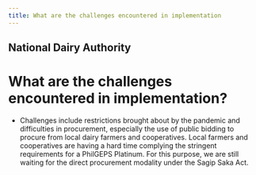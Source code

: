 ```yaml
---
title: What are the challenges encountered in implementation
---
```


## National Dairy Authority

# What are the challenges encountered in implementation?


 - Challenges include restrictions brought about by the pandemic and difficulties in procurement, especially the use of public bidding to procure from local dairy farmers and cooperatives. Local farmers and cooperatives are having a hard time complying the stringent requirements for a PhilGEPS Platinum. For this purpose, we are still waiting for the direct procurement modality under the Sagip Saka Act.
